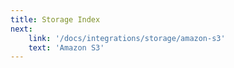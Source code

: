 ```yaml
---
title: Storage Index
next:
    link: '/docs/integrations/storage/amazon-s3'
    text: 'Amazon S3'
---    
```

<Index></Index>